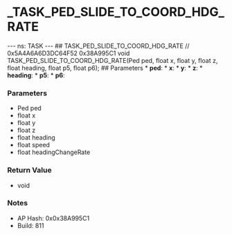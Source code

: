 # _TASK_PED_SLIDE_TO_COORD_HDG_RATE

--- ns: TASK --- ## TASK_PED_SLIDE_TO_COORD_HDG_RATE  // 0x5A4A6A6D3DC64F52 0x38A995C1 void TASK_PED_SLIDE_TO_COORD_HDG_RATE(Ped ped, float x, float y, float z, float heading, float p5, float p6);   ## Parameters * **ped**: * **x**: * **y**: * **z**: * **heading**: * **p5**: * **p6**:

### Parameters
* Ped ped
* float x
* float y
* float z
* float heading
* float speed
* float headingChangeRate

### Return Value
* void

### Notes
* AP Hash: 0x0x38A995C1
* Build: 811

